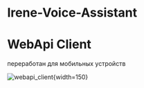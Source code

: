 # Irene-Voice-Assistant

# WebApi Client
переработан для мобильных устройств

![webapi_client](https://github.com/Localhost2005/Irene-Voice-Assistant/assets/135964005/4be7e4e5-4553-4124-9970-259b475a0d6f){width=150}

